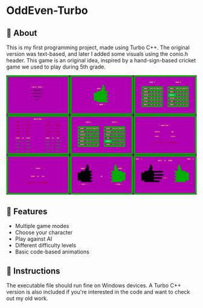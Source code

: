 # OddEven-Turbo

## 📌 About

This is my first programming project, made using Turbo C++. 
The original version was text-based, and later I added some visuals using the conio.h header. 
This game is an original idea, inspired by a hand-sign-based cricket game we used to play during 5th grade.

![Image](Readme/Image.png)

## 🚀 Features

- Multiple game modes
- Choose your character
- Play against AI
- Different difficulty levels
- Basic code-based animations

 ## 🧾 Instructions

The executable file should run fine on Windows devices.
A Turbo C++ version is also included if you're interested in the code and want to check out my old work.
